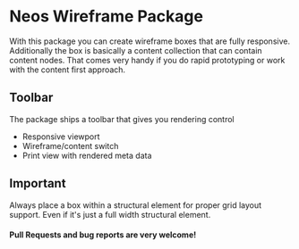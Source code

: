 Neos Wireframe Package
=========================================================

With this package you can create wireframe boxes that are fully responsive. Additionally the box is basically a content collection that can contain content nodes. That comes very handy if you do rapid prototyping or work with the content first approach.    

## Toolbar
The package ships a toolbar that gives you rendering control

+ Responsive viewport
+ Wireframe/content switch
+ Print view with rendered meta data 


## Important
Always place a box within a structural element for proper grid layout support. Even if it's just a full width structural element. 


#### Pull Requests and bug reports are very welcome!